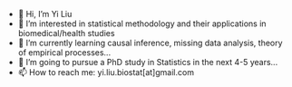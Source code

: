 - 👋 Hi, I’m Yi Liu
- 👀 I’m interested in statistical methodology and their applications in biomedical/health studies
- 🌱 I’m currently learning causal inference, missing data analysis, theory of empirical processes...
- 💞️ I’m going to pursue a PhD study in Statistics in the next 4-5 years...
- 📫 How to reach me: yi.liu.biostat[at]gmail.com

<!---
YILIU1998/YILIU1998 is a ✨ special ✨ repository because its `README.md` (this file) appears on your GitHub profile.
You can click the Preview link to take a look at your changes.
--->
